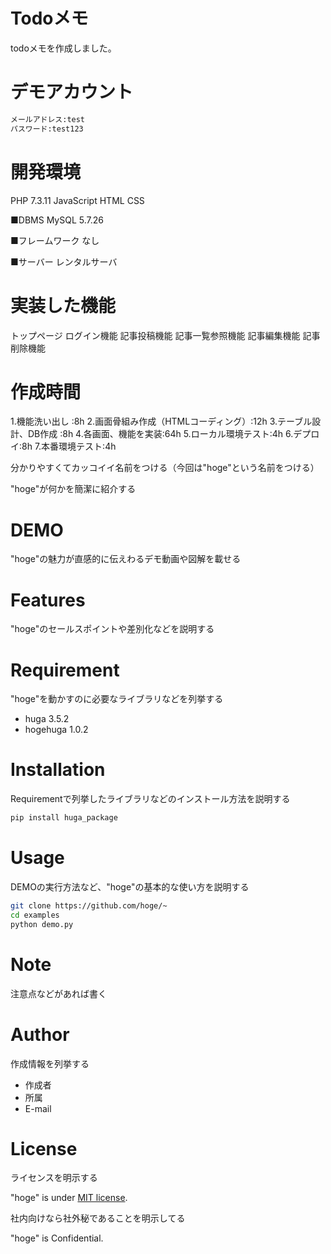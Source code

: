 # Todoメモ


todoメモを作成しました。 


# デモアカウント


```bash
メールアドレス:test
パスワード:test123
```


# 開発環境
PHP 7.3.11
JavaScript
HTML
CSS 

■DBMS
MySQL  5.7.26 

■フレームワーク
なし

■サーバー
レンタルサーバ

# 実装した機能
トップページ
ログイン機能
記事投稿機能
記事一覧参照機能
記事編集機能
記事削除機能

# 作成時間
1.機能洗い出し :8h
2.画面骨組み作成（HTMLコーディング）:12h
3.テーブル設計、DB作成 :8h
4.各画面、機能を実装:64h
5.ローカル環境テスト:4h
6.デプロイ:8h
7.本番環境テスト:4h



分かりやすくてカッコイイ名前をつける（今回は"hoge"という名前をつける）
 
"hoge"が何かを簡潔に紹介する
 
# DEMO
 
"hoge"の魅力が直感的に伝えわるデモ動画や図解を載せる
 
# Features
 
"hoge"のセールスポイントや差別化などを説明する
 
# Requirement
 
"hoge"を動かすのに必要なライブラリなどを列挙する
 
* huga 3.5.2
* hogehuga 1.0.2
 
# Installation
 
Requirementで列挙したライブラリなどのインストール方法を説明する
 
```bash
pip install huga_package
```
 
# Usage
 
DEMOの実行方法など、"hoge"の基本的な使い方を説明する
 
```bash
git clone https://github.com/hoge/~
cd examples
python demo.py
```
 
# Note
 
注意点などがあれば書く
 
# Author
 
作成情報を列挙する
 
* 作成者
* 所属
* E-mail
 
# License
ライセンスを明示する
 
"hoge" is under [MIT license](https://en.wikipedia.org/wiki/MIT_License).
 
社内向けなら社外秘であることを明示してる
 
"hoge" is Confidential.
